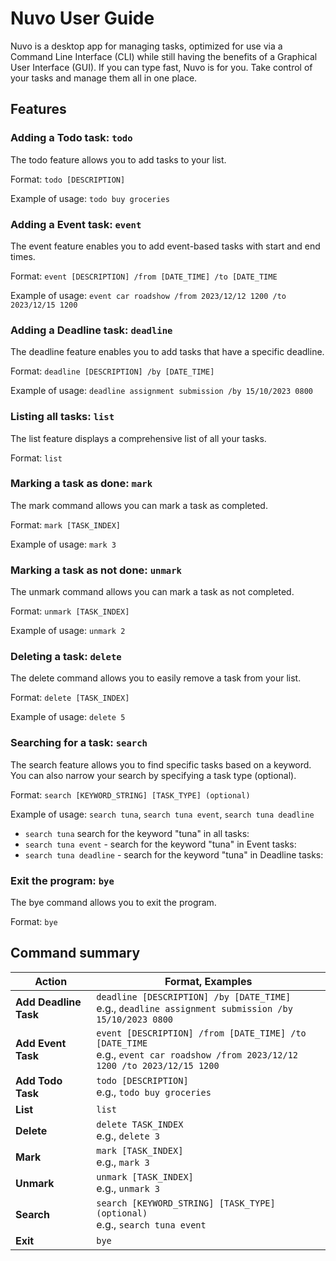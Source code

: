 # Nuvo User Guide

Nuvo is a desktop app for managing tasks, optimized for use via a Command Line Interface (CLI) while still having the benefits of a Graphical User Interface (GUI). If you can type fast, Nuvo is for you. Take control of your tasks and manage them all in one place.

## Features 

### Adding a Todo task: `todo`

The todo feature allows you to add tasks to your list.

Format: `todo [DESCRIPTION]`

Example of usage: `todo buy groceries`

### Adding a Event task: `event`

The event feature enables you to add event-based tasks with start and end times.

Format: `event [DESCRIPTION] /from [DATE_TIME] /to [DATE_TIME`

Example of usage: `event car roadshow /from 2023/12/12 1200 /to 2023/12/15 1200`

### Adding a Deadline task: `deadline`

The deadline feature enables you to add tasks that have a specific deadline.

Format: `deadline [DESCRIPTION] /by [DATE_TIME]`

Example of usage: `deadline assignment submission /by 15/10/2023 0800`

### Listing all tasks: `list`

The list feature displays a comprehensive list of all your tasks.

Format: `list`

### Marking a task as done: `mark`

The mark command allows you can mark a task as completed.

Format: `mark [TASK_INDEX]`

Example of usage: `mark 3`

### Marking a task as not done: `unmark`

The unmark command allows you can mark a task as not completed.

Format: `unmark [TASK_INDEX]`

Example of usage: `unmark 2`

### Deleting a task: `delete`

The delete command allows you to easily remove a task from your list.

Format: `delete [TASK_INDEX]`

Example of usage: `delete 5`

### Searching for a task: `search`

The search feature allows you to find specific tasks based on a keyword. You can also narrow your search by specifying a task type (optional).

Format: `search [KEYWORD_STRING] [TASK_TYPE] (optional)`

Example of usage: `search tuna`, `search tuna event`, `search tuna deadline` 

* `search tuna` search for the keyword "tuna" in all tasks:
* `search tuna event` - search for the keyword "tuna" in Event tasks:
* `search tuna deadline` - search for the keyword "tuna" in Deadline tasks:

### Exit the program: `bye`

The bye command allows you to exit the program.

Format: `bye`

## Command summary

Action | Format, Examples
--------|------------------
**Add Deadline Task** | `deadline [DESCRIPTION] /by [DATE_TIME]` <br> e.g., `deadline assignment submission /by 15/10/2023 0800`
**Add Event Task** | `event [DESCRIPTION] /from [DATE_TIME] /to [DATE_TIME` <br> e.g., `event car roadshow /from 2023/12/12 1200 /to 2023/12/15 1200`
**Add Todo Task** | `todo [DESCRIPTION]` <br> e.g., `todo buy groceries`
**List** | `list`
**Delete** | `delete TASK_INDEX`<br> e.g., `delete 3`
**Mark** | `mark [TASK_INDEX]`<br> e.g., `mark 3`
**Unmark** | `unmark [TASK_INDEX]`<br> e.g., `unmark 3`
**Search** | `search [KEYWORD_STRING] [TASK_TYPE] (optional)`<br> e.g., `search tuna event`
**Exit** | `bye`
